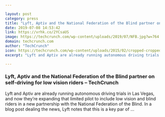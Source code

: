 ```yaml
---

layout: post
category: press
title: "Lyft, Aptiv and the National Federation of the Blind partner on self-driving for low vision riders"
date: 2019-07-08 14:53:42
link: https://vrhk.co/2YCsaUS
image: https://techcrunch.com/wp-content/uploads/2019/07/NFB.jpg?w=764
domain: techcrunch.com
author: "TechCrunch"
icon: https://techcrunch.com/wp-content/uploads/2015/02/cropped-cropped-favicon-gradient.png?w=180
excerpt: "Lyft and Aptiv are already running autonomous driving trials in Las Vegas, and now they’re expanding that limited pilot to include low vision and blind riders in a new partnership with the National Federation of the Blind. In a blog post dealing the news, Lyft notes that this is a key par of …"

---
```


### Lyft, Aptiv and the National Federation of the Blind partner on self-driving for low vision riders – TechCrunch

Lyft and Aptiv are already running autonomous driving trials in Las Vegas, and now they’re expanding that limited pilot to include low vision and blind riders in a new partnership with the National Federation of the Blind. In a blog post dealing the news, Lyft notes that this is a key par of …
